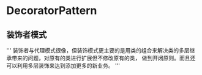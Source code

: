 # DecoratorPattern
## 装饰者模式
'''
装饰者与代理模式很像，但装饰模式更主要的是用类的组合来解决类的多层继承带来的问题，对原有的类进行扩展但不修改原有的类，
做到开闭原则。而且还可以利用多层装饰来达到添加更多的新业务。
'''
